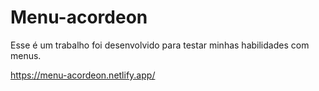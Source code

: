 # Menu-acordeon
Esse é um trabalho foi desenvolvido para testar minhas habilidades com menus.

https://menu-acordeon.netlify.app/
